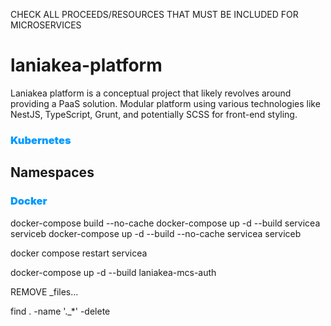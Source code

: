 CHECK ALL PROCEEDS/RESOURCES THAT MUST BE INCLUDED FOR MICROSERVICES

# laniakea-platform
Laniakea platform is a conceptual project that likely revolves around providing a PaaS solution. Modular platform using various technologies like NestJS, TypeScript, Grunt, and potentially SCSS for front-end styling.





### <span style="color:#0099FF; font-weight: bolder;">Kubernetes</span> 

## Namespaces












### <span style="color:#0099FF; font-weight: bolder">Docker</span> 
docker-compose build --no-cache <service-a> <service-b>
docker-compose up -d --build servicea serviceb
docker-compose up -d --build --no-cache servicea serviceb

docker compose restart servicea



docker-compose up -d --build laniakea-mcs-auth























REMOVE _files...

find . -name '._*' -delete





<!---
LOAD .env
# LANIAKEA
LANIAKEA_HOME=/Volumes/ssd/workspace/projects/atis/laniakea-supercluster/laniakea-platform
lcp_local() {
  export $(grep -v "^#" "$LANIAKEA_HOME/infrastructure/local.env" | xargs)
}
lcp_docker() {
  export $(grep -v "^#" "$LANIAKEA_HOME/infrastructure/doker.env" | xargs)
}
export PATH=$PATH:$LANIAKEA_HOME

-=-=-=-=-=-=-=-=-=-=-=-=-=-=-=-=-=-=-=-=-=-=-=-=-=-=-=-=-=-=-=-=-=-=-=-=-=-=-=-=-=-=-=-=-=-=-=-=-=-=-=-=-=-=

DOC
npx compodoc -p tsconfig.json -s -w 

LOG
https://levelup.gitconnected.com/error-handling-and-logging-in-nestjs-best-practices-ecc871ade7d7

GUARDS
// https://github.com/ThomasOliver545/Blog-with-NestJS-and-Angular/blob/master/api/src/blog/service/blog.service.ts
// 1. https://docs.nestjs.com/guards
// 2. https://docs.nestjs.com/security/authentication
// 3. https://docs.nestjs.com/security/authorization


GIT

// display and sort Git branches by their last commit date
git for-each-ref --sort=-committerdate refs/heads/ --format="%(committerdate:short) %(refname:short)"














ASCII ART
https://patorjk.com/software/taag/#p=display&f=Graffiti&t=Type%20Something%20



Docker
docker network inspect bridge
docker login registry.hub.docker.com 


docker compose -f docker-compose.yml up -d
docker compose -f docker-compose.yml up -d <service1> <service2> <service...>


docker compose down -v

docker image prune
docker image prune --all


Cloud Stacks

GCP

Datastore
    https://hub.docker.com/r/mtlynch/firestore-emulator/
    https://joemugen.medium.com/how-to-develop-and-test-with-google-cloud-datastore-running-locally-7ebbc659b595
    https://stackoverflow.com/questions/54661757/google-datastore-unable-to-connect-inside-docker
    https://medium.com/@crip.popescu/running-gcp-pubsub-emulator-on-a-local-docker-environment-735c7f1e1f41
    https://cloud.google.com/datastore/docs/tools/datastore-emulator
    GUI:
        - datastore: https://github.com/GabiAxel/google-cloud-gui




Archtecture
https://learn.microsoft.com/en-us/azure/architecture/patterns/sharding

Silo - divide to conquer a PaaS platform




Database
    https://medium.com/@kumarabhishek0388/architecting-for-scale-part-1-load-balancing-sharding-and-replication-strategies-e6934e9e38f8

MongoDB
https://www.geeksforgeeks.org/how-to-seed-a-mongodb-database-using-docker-compose/



// OpenApi
// https://rehmat-sayany.medium.com/integrating-swagger-with-nestjs-a-step-by-step-guide-abd532743c43





BADGES
Como usar ícones e badges:
Markdown: Badges são frequentemente adicionados a arquivos README.md usando Markdown. Aqui está um exemplo de como adicionar um badge para a versão do NPM:

markdown
Copy code
![NPM Version](https://img.shields.io/npm/v/@nestjs/core.svg)
HTML: Você também pode usar HTML para adicionar badges:

html
Copy code
<a href="https://www.npmjs.com/package/@nestjs/core" target="_blank">
   <img src="https://img.shields.io/npm/v/@nestjs/core.svg" alt="NPM Version">
</a>
Sites para criar e personalizar badges:
Shields.io: Este é o site mais popular para criar badges customizados. Você pode escolher entre uma variedade de ícones, cores, e estilos. Você pode até mesmo criar badges personalizados que mostrem informações específicas sobre seu projeto.

BadgeMaker: Outra ferramenta útil para criar badges com suporte a várias integrações, como NPM, CI/CD, GitHub, etc.

SimpleIcons: Fornece ícones SVG para várias marcas populares, que você pode usar como parte de seus badges.

Exemplo de como criar um badge customizado no Shields.io:
Acesse o Shields.io. 
Escolha o estilo e o tipo de badge que deseja criar.
Customize o texto, cor, ícone, e outros parâmetros.
O site irá gerar a URL do badge, que você pode adicionar ao seu README.md usando Markdown ou HTML.


https://shields.io/
https://badgen.net/
https://simpleicons.org/

--->                                                                               



<!-- 
LIBS
npx eslint .
npx grunt clean
DEBUG=eslint:* npx grunt eslint

npx grunt check --type=breaking
npx grunt check --type=feat
npx grunt check --type=fix

npx compodoc -p tsconfig.json -s
npm install eslint@latest --save-dev --legacy-peer-deps //bypass the peer dependency resolutio
npm install eslint@latest eslint-plugin-import@latest eslint-config-airbnb-base@latest --save-dev --legacy-peer-deps


npm cache clean --force
npm access list packages
npm access list collaborators [<package> [<user>]]

npm publish --access public
npm publish --access public --verbose
npm unpublish @atisiothings/lib-core-domain@0.0.6
npm unpublish @atisiothings/lib-core-domain@0.0.6 --force


// https://pt.stackoverflow.com/questions/22431/express%C3%A3o-regular-para-rg



git config pull.rebase false
git merge origin/develop --allow-unrelated-histories
git credential-osxkeychain erase
host=github.com
-->


<!-- 
LIBS CONT...

npx eslint .
npx grunt clean
DEBUG=eslint:* npx grunt eslint

npx grunt check --type=breaking
npx grunt check --type=feat
npx grunt check --type=fix

npx compodoc -p tsconfig.json -s
npm install eslint@latest --save-dev --legacy-peer-deps //bypass the peer dependency resolutio
npm install eslint@latest eslint-plugin-import@latest eslint-config-airbnb-base@latest --save-dev --legacy-peer-deps


npm cache clean --force
npm access list packages
npm access list collaborators [<package> [<user>]]

npm publish --access public
npm publish --access public --verbose
npm unpublish @atisiothings/lib-core-domain@0.0.6
npm unpublish @atisiothings/lib-core-domain@0.0.6 --force


// https://pt.stackoverflow.com/questions/22431/express%C3%A3o-regular-para-rg

# GIT 
git remote add origin // git init
git remote set-url origin 
git merge origin/develop --allow-unrelated-histories
git credential-osxkeychain erase
host=github.com

error: RPC failed; HTTP 400 curl 22 The requested URL returned error: 400
git config --global http.postBuffer 157286400


# DEV - GRUNT
npx grunt clean --projects=laniakea-lib-database,laniakea-lib-central  

npx grunt --projects=laniakea-lib-central --build-type=ts
npx grunt deploy --projects=laniakea-lib-central --build-type=ts

npx grunt --projects=laniakea-lib-database --build-type=nest
npx grunt package --projects=laniakea-lib-database --build-type=nest
npx grunt --projects=laniakea-lib-database,laniakea-lib-http --build-type=nest

#CHECK Deps
npm install -g npm-check
npm-check

#DATA GENERATOR
https://generadordata.com/



IoT
PCB: https://www.pcb-hero.com/?utm_source=kitty&utm_medium=Linkedin&utm_campaign=post20241011152216&utm_content=native_video


Podman
podman --version

podman machine stop <machine-name>
podman machine start <machine-name>
podman machine set --rootful podman-machine-default
podman machine set --rootful podman-machine-k8s

podman machine stop podman-machine-default
podman machine set --rootful podman-machine-default
podman machine start podman-machine-default
podman machine set --volume /Volumes:/Volumes podman-machine-default


podman machine set --volume /Volumes:/Volumes <machine-name>
podman machine set --volume /Volumes:/Volumes podman-machine-default

podman machine list
podman machine info

>>>>>>>>>>>>>>>>>>>>>>>>>>>>>>>>>>>>>>>>>>>>>>>>>>>>>>>>>>>>>>>>>>>>>>>>>>>>>>>>>>>>>>>>>>>>>>>>>>
I MPORTANT
# Yarn migration
yarn grunt --workspace=libs --projects=laniakea-lib-core --build-type=ts (default)



















# VErdaccio
No terminal do projeto onde está a lib:

npm adduser --registry http://localhost:4873
Insira:
  Username: por ex. devuser
  Password: senha
  Email: qualquer

Depois publique:
  npm publish --registry http://localhost:4873








-->